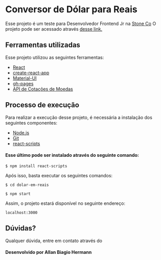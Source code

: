 # Conversor de Dólar para Reais

Esse projeto é um teste para Desenvolvedor Frontend Jr na [Stone Co](https://www.stone.co/br/)
O projeto pode ser acessado através [desse link.](https://allanhermann.github.io/dolar-em-reais/)

## Ferramentas utilizadas

Esse projeto utilizou as seguintes ferramentas:

- [React](https://reactjs.org/)
- [create-react-app](https://create-react-app.dev/)
- [Material-UI](https://material-ui.com/pt/)
- [gh-pages](https://github.com/tschaub/gh-pages)
- [API de Cotações de Moedas](https://docs.awesomeapi.com.br/api-de-moedas)

## Processo de execução

Para realizar a execução desse projeto, é necessária a instalação dos seguintes componentes:

- [Node.js](https://nodejs.org/)
- [Git](https://git-scm.com/)
- [react-scripts](https://www.npmjs.com/package/react-scripts)

#### Esse último pode ser instalado através do seguinte comando:

`````
$ npm install react-scripts
`````

Após isso, basta executar os seguintes comandos: 

```
$ cd dolar-em-reais
```
```
$ npm start
```

Assim, o projeto estará disponível no seguinte endereço:

```
localhost:3000
```
## Dúvidas?

Qualquer dúvida, entre em contato através do 

#### Desenvolvido por Allan Biagio Hermann
